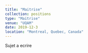 ```yaml
---
title: "Maitrise"
collection: positions
type: "Maitrise"
venue: "UQAM"
date: 2019-12-3
location: "Montreal, Quebec, Canada"
---
```


Sujet a ecrire